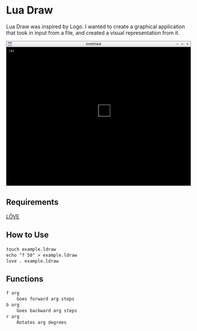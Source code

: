 Lua Draw
========

Lua Draw was inspired by Logo. I wanted to create a graphical application that took in input from a file, and created a visual representation from it. 

![square.ldraw example](example.png)

Requirements
------------
[LÖVE](http://love2d.org/)

How to Use
----------
```
touch example.ldraw
echo "f 50" > example.ldraw
love . example.ldraw
```

Functions
---------
```
f arg
	Goes forward arg steps
b arg
	Goes backward arg steps
r arg
	Rotates arg degrees
```